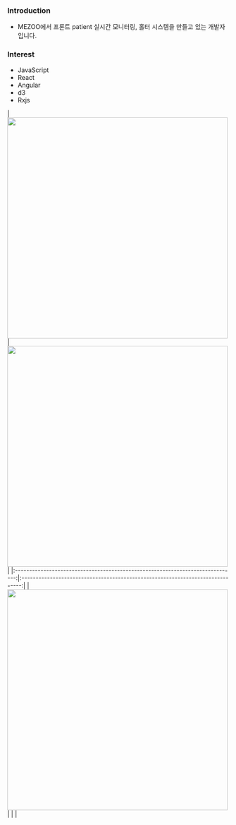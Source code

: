 ### Introduction
- MEZOO에서 프론트 patient 실시간 모니터링, 홀터 시스템을 만들고 있는 개발자 입니다.

### Interest
- JavaScript
- React
- Angular
- d3
- Rxjs

| <a href="https://github.com/devxb/gitanimals"><img src="https://render.gitanimals.org/lines/dudn1933?pet-id=1" width="500"/></a> | 
<a href="https://github.com/devxb/gitanimals">
  <img
    src="https://render.gitanimals.org/lines/dudn1933?pet-id=639641989575616529"
    width="500"
  />
</a>
   |
|:------------------------------------------------------------------------------:|:------------------------------------------------------------------------------:|
| <img src="https://render.gitanimals.org/lines/dudn1933?pet-id=3" width="500"/> |                                                                                |                                                                |
